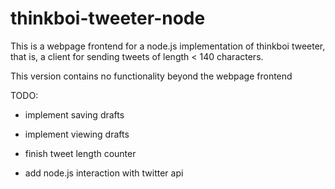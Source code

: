 # thinkboi-tweeter-node
This is a webpage frontend for a node.js implementation of thinkboi tweeter, that is, a client for sending tweets of length < 140 characters. 

This version contains no functionality beyond the webpage frontend

TODO:
- implement saving drafts
- implement viewing drafts
- finish tweet length counter

- add node.js interaction with twitter api
